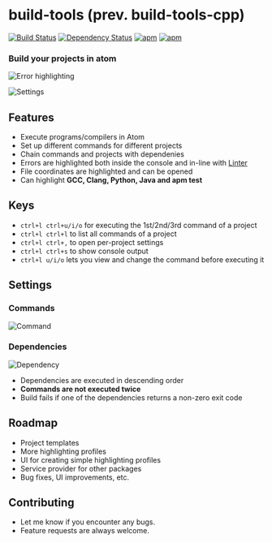 build-tools (prev. build-tools-cpp)
===============
[![Build Status](https://travis-ci.org/deprint/build-tools-cpp.svg)](https://travis-ci.org/deprint/build-tools-cpp) [![Dependency Status](https://david-dm.org/deprint/build-tools-cpp.svg)](https://david-dm.org/deprint/build-tools-cpp) [![apm](https://img.shields.io/apm/dm/build-tools.svg)](https://github.com/deprint/build-tools-cpp) [![apm](https://img.shields.io/apm/v/build-tools.svg)](https://github.com/deprint/build-tools-cpp)

### Build your projects in atom
![Error highlighting](https://cloud.githubusercontent.com/assets/7817714/9097293/fe5026a0-3bc2-11e5-9893-04b866262e63.gif)

![Settings](https://cloud.githubusercontent.com/assets/7817714/8662384/3e7c78fc-29bf-11e5-9efc-64bce98deea7.png)

## Features
* Execute programs/compilers in Atom
* Set up different commands for different projects
* Chain commands and projects with dependenies
* Errors are highlighted both inside the console and in-line with [Linter](https://github.com/AtomLinter/Linter)
* File coordinates are highlighted and can be opened
* Can highlight <b>GCC, Clang, Python, Java and apm test</b>

## Keys
* `ctrl+l ctrl+u/i/o` for executing the 1st/2nd/3rd command of a project
* `ctrl+l ctrl+l` to list all commands of a project
* `ctrl+l ctrl+,` to open per-project settings
* `ctrl+l ctrl+s` to show console output
* `ctrl+l u/i/o` lets you view and change the command before executing it

## Settings
### Commands
![Command](https://cloud.githubusercontent.com/assets/7817714/8662378/329e3232-29bf-11e5-873d-cd44bb89c286.png)

### Dependencies
![Dependency](https://cloud.githubusercontent.com/assets/7817714/8662383/39fdfca6-29bf-11e5-885a-a517807e5740.png)
* Dependencies are executed in descending order
* <b>Commands are not executed twice</b>
* Build fails if one of the dependencies returns a non-zero exit code

## Roadmap
* Project templates
* More highlighting profiles
* UI for creating simple highlighting profiles
* Service provider for other packages
* Bug fixes, UI improvements, etc.

## Contributing
* Let me know if you encounter any bugs.
* Feature requests are always welcome.
